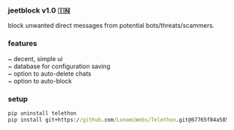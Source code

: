 ### jeetblock v1.0 🇮🇳
block unwanted direct messages from potential bots/threats/scammers.

### features
~ decent, simple ui <br>
~ database for configuration saving <br>
~ option to auto-delete chats <br>
~ option to auto-block <br>

### setup
```cmd
pip uninstall telethon
pip install git+https://github.com/LonamiWebs/Telethon.git@67765f84a58598cee3fa52abeea9a1f76c993fdd
```
